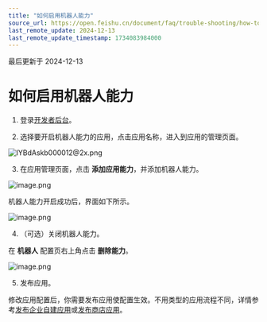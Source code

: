 ```yaml
---
title: "如何启用机器人能力"
source_url: https://open.feishu.cn/document/faq/trouble-shooting/how-to-enable-bot-ability
last_remote_update: 2024-12-13
last_remote_update_timestamp: 1734083984000
---
```

最后更新于 2024-12-13

# 如何启用机器人能力

1. 登录[开发者后台](https://open.feishu.cn/app)。

2. 选择要开启机器人能力的应用，点击应用名称，进入到应用的管理页面。

![IYBdAskb000012@2x.png](https://sf3-cn.feishucdn.com/obj/open-platform-opendoc/e4de93e38c25fe72d767aa4e9290ab61_pEFzy6aZpd.png?height=1014&lazyload=true&maxWidth=600&width=2630)

3. 在应用管理页面，点击 **添加应用能力**，并添加机器人能力。

![image.png](https://sf3-cn.feishucdn.com/obj/open-platform-opendoc/b887c3737b25688cdcf5f6785857f800_ZjcH8NMED7.png?height=934&lazyload=true&maxWidth=600&width=2298)

机器人能力开启成功后，界面如下所示。

![image.png](https://sf3-cn.feishucdn.com/obj/open-platform-opendoc/797e928cc59850f23138815fcb95f539_aWAPAebeLM.png?height=1254&lazyload=true&maxWidth=600&width=2882)

4. （可选）关闭机器人能力。

在 **机器人** 配置页右上角点击 **删除能力**。

![image.png](https://sf3-cn.feishucdn.com/obj/open-platform-opendoc/4b006e3c1b135746c3f611fa93dbcb6e_G68SUqVpKA.png?height=812&lazyload=true&maxWidth=600&width=2296)

5. 发布应用。

修改应用配置后，你需要发布应用使配置生效。不用类型的应用流程不同，详情参考[发布企业自建应用](https://open.feishu.cn/document/home/introduction-to-custom-app-development/self-built-application-development-process#baf09c7d)或[发布商店应用](https://open.feishu.cn/document/uMzNwEjLzcDMx4yM3ATM/uYjMyUjL2IjM14iNyITN)。
